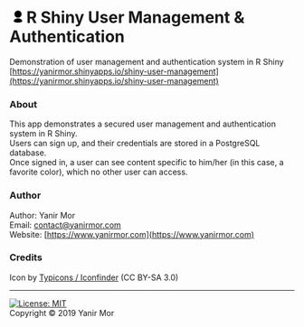 # <img align="left" height="30px" src="www/icons/user.png"></img> R Shiny User Management & Authentication

Demonstration of user management and authentication system in R Shiny  
[https://yanirmor.shinyapps.io/shiny-user-management](https://yanirmor.shinyapps.io/shiny-user-management)  

### About

This app demonstrates a secured user management and authentication system in R Shiny.  
Users can sign up, and their credentials are stored in a PostgreSQL database.  
Once signed in, a user can see content specific to him/her (in this case, a favorite color), which no other user can access.

### Author
Author: Yanir Mor  
Email: contact@yanirmor.com  
Website: [https://www.yanirmor.com](https://www.yanirmor.com)  

### Credits
Icon by [Typicons / Iconfinder](https://www.s-ings.com/typicons/) (CC BY-SA 3.0)

---
[![License: MIT](https://img.shields.io/badge/License-MIT-blue.svg)](https://opensource.org/licenses/MIT)  
Copyright © 2019 Yanir Mor
